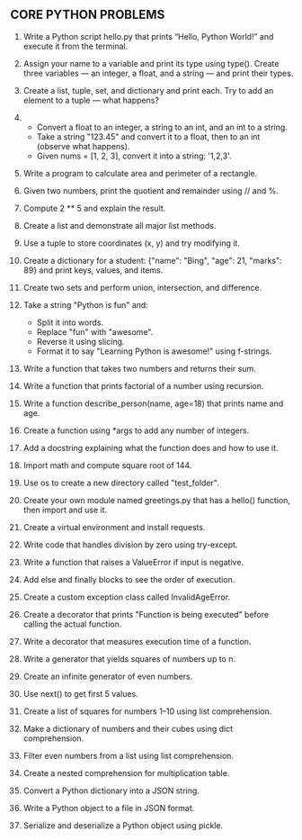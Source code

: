 ## CORE PYTHON PROBLEMS 

1. Write a Python script hello.py that prints “Hello, Python World!” and execute it from the terminal.

2. Assign your name to a variable and print its type using type().
Create three variables — an integer, a float, and a string — and print their types.

3. Create a list, tuple, set, and dictionary and print each.
Try to add an element to a tuple — what happens?

4. - Convert a float to an integer, a string to an int, and an int to a string.
    - Take a string "123.45" and convert it to a float, then to an int (observe what happens).
    - Given nums = [1, 2, 3], convert it into a string: '1,2,3'.

5. Write a program to calculate area and perimeter of a rectangle.

6. Given two numbers, print the quotient and remainder using // and %.

7. Compute 2 ** 5 and explain the result.

8. Create a list and demonstrate all major list methods.

9. Use a tuple to store coordinates (x, y) and try modifying it.

10. Create a dictionary for a student: {"name": "Bing", "age": 21, "marks": 89} and print keys, values, and items.

11. Create two sets and perform union, intersection, and difference.

12. Take a string "Python is fun" and:
    - Split it into words.
    - Replace "fun" with "awesome".
    - Reverse it using slicing.
    - Format it to say "Learning Python is awesome!" using f-strings.

13. Write a function that takes two numbers and returns their sum.

14. Write a function that prints factorial of a number using recursion.

15. Write a function describe_person(name, age=18) that prints name and age.

16. Create a function using *args to add any number of integers.

17. Add a docstring explaining what the function does and how to use it.

18. Import math and compute square root of 144.

19. Use os to create a new directory called "test_folder".

20. Create your own module named greetings.py that has a hello() function, then import and use it.

21. Create a virtual environment and install requests.

22. Write code that handles division by zero using try-except.

23. Write a function that raises a ValueError if input is negative.

24. Add else and finally blocks to see the order of execution.

25. Create a custom exception class called InvalidAgeError.

26. Create a decorator that prints "Function is being executed" before calling the actual function.

27. Write a decorator that measures execution time of a function.

28. Write a generator that yields squares of numbers up to n.

29. Create an infinite generator of even numbers.

30. Use next() to get first 5 values.

31. Create a list of squares for numbers 1–10 using list comprehension.

32. Make a dictionary of numbers and their cubes using dict comprehension.

33. Filter even numbers from a list using list comprehension.

34. Create a nested comprehension for multiplication table.

35. Convert a Python dictionary into a JSON string.

36. Write a Python object to a file in JSON format.

37. Serialize and deserialize a Python object using pickle.

